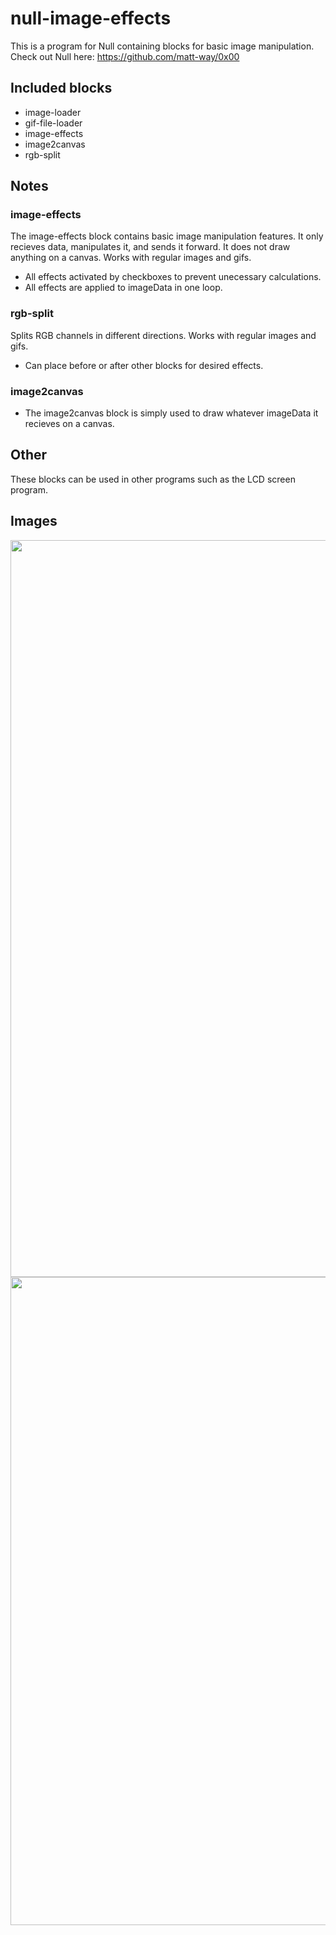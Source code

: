 # null-image-effects
This is a program for Null containing blocks for basic image manipulation. Check out Null here: https://github.com/matt-way/0x00

## Included blocks
- image-loader
- gif-file-loader
- image-effects
- image2canvas
- rgb-split

## Notes

### image-effects
The image-effects block contains basic image manipulation features. It only recieves data, manipulates it, and sends it forward. It does not draw anything on a canvas. Works with regular images and gifs.
- All effects activated by checkboxes to prevent unecessary calculations.
- All effects are applied to imageData in one loop. 

### rgb-split
Splits RGB channels in different directions. Works with regular images and gifs.
- Can place before or after other blocks for desired effects.

### image2canvas
- The image2canvas block is simply used to draw whatever imageData it recieves on a canvas.

## Other
These blocks can be used in other programs such as the LCD screen program.

## Images

<img width="1179" src="https://user-images.githubusercontent.com/22250686/161390678-b28bbad9-92dd-4f94-95a2-de0f86622371.png">

<img width="1037" src="https://user-images.githubusercontent.com/22250686/161390680-b422024e-f705-43cb-a143-49101405f422.png">


